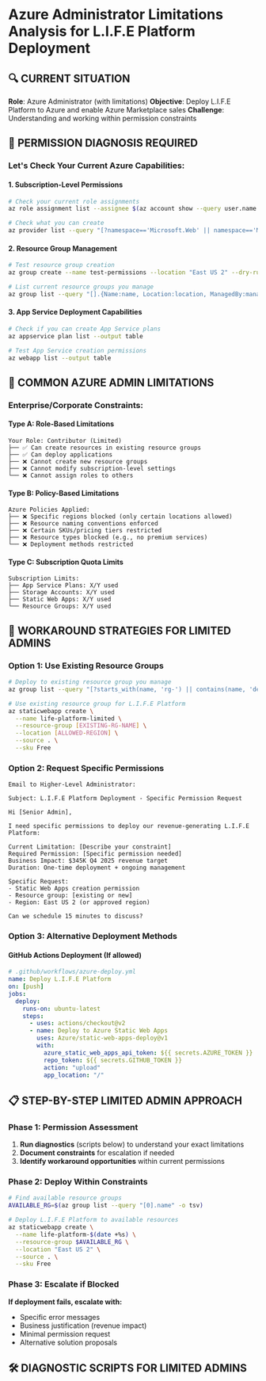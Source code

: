 # Azure Administrator Limitations Analysis for L.I.F.E Platform Deployment

## 🔍 **CURRENT SITUATION**

**Role**: Azure Administrator (with limitations)
**Objective**: Deploy L.I.F.E Platform to Azure and enable Azure Marketplace sales
**Challenge**: Understanding and working within permission constraints

## 🎯 **PERMISSION DIAGNOSIS REQUIRED**

### **Let's Check Your Current Azure Capabilities:**

#### **1. Subscription-Level Permissions**
```bash
# Check your current role assignments
az role assignment list --assignee $(az account show --query user.name -o tsv) --output table

# Check what you can create
az provider list --query "[?namespace=='Microsoft.Web' || namespace=='Microsoft.Storage'].{Namespace:namespace, State:registrationState}" --output table
```

#### **2. Resource Group Management**
```bash
# Test resource group creation
az group create --name test-permissions --location "East US 2" --dry-run

# List current resource groups you manage
az group list --query "[].{Name:name, Location:location, ManagedBy:managedBy}" --output table
```

#### **3. App Service Deployment Capabilities**
```bash
# Check if you can create App Service plans
az appservice plan list --output table

# Test App Service creation permissions
az webapp list --output table
```

## 🚨 **COMMON AZURE ADMIN LIMITATIONS**

### **Enterprise/Corporate Constraints:**

#### **Type A: Role-Based Limitations**
```
Your Role: Contributor (Limited)
├── ✅ Can create resources in existing resource groups
├── ✅ Can deploy applications
├── ❌ Cannot create new resource groups
├── ❌ Cannot modify subscription-level settings
└── ❌ Cannot assign roles to others
```

#### **Type B: Policy-Based Limitations**
```
Azure Policies Applied:
├── ❌ Specific regions blocked (only certain locations allowed)
├── ❌ Resource naming conventions enforced
├── ❌ Certain SKUs/pricing tiers restricted
├── ❌ Resource types blocked (e.g., no premium services)
└── ❌ Deployment methods restricted
```

#### **Type C: Subscription Quota Limits**
```
Subscription Limits:
├── App Service Plans: X/Y used
├── Storage Accounts: X/Y used  
├── Static Web Apps: X/Y used
└── Resource Groups: X/Y used
```

## 🔧 **WORKAROUND STRATEGIES FOR LIMITED ADMINS**

### **Option 1: Use Existing Resource Groups**
```bash
# Deploy to existing resource group you manage
az group list --query "[?starts_with(name, 'rg-') || contains(name, 'dev') || contains(name, 'test')].name" -o table

# Use existing resource group for L.I.F.E Platform
az staticwebapp create \
  --name life-platform-limited \
  --resource-group [EXISTING-RG-NAME] \
  --location [ALLOWED-REGION] \
  --source . \
  --sku Free
```

### **Option 2: Request Specific Permissions**
```
Email to Higher-Level Administrator:

Subject: L.I.F.E Platform Deployment - Specific Permission Request

Hi [Senior Admin],

I need specific permissions to deploy our revenue-generating L.I.F.E Platform:

Current Limitation: [Describe your constraint]
Required Permission: [Specific permission needed]
Business Impact: $345K Q4 2025 revenue target
Duration: One-time deployment + ongoing management

Specific Request:
- Static Web Apps creation permission
- Resource group: [existing or new]
- Region: East US 2 (or approved region)

Can we schedule 15 minutes to discuss?
```

### **Option 3: Alternative Deployment Methods**

#### **GitHub Actions Deployment (If allowed)**
```yaml
# .github/workflows/azure-deploy.yml
name: Deploy L.I.F.E Platform
on: [push]
jobs:
  deploy:
    runs-on: ubuntu-latest
    steps:
      - uses: actions/checkout@v2
      - name: Deploy to Azure Static Web Apps
        uses: Azure/static-web-apps-deploy@v1
        with:
          azure_static_web_apps_api_token: ${{ secrets.AZURE_TOKEN }}
          repo_token: ${{ secrets.GITHUB_TOKEN }}
          action: "upload"
          app_location: "/"
```

## 📋 **STEP-BY-STEP LIMITED ADMIN APPROACH**

### **Phase 1: Permission Assessment**
1. **Run diagnostics** (scripts below) to understand your exact limitations
2. **Document constraints** for escalation if needed
3. **Identify workaround opportunities** within current permissions

### **Phase 2: Deploy Within Constraints**
```bash
# Find available resource groups
AVAILABLE_RG=$(az group list --query "[0].name" -o tsv)

# Deploy L.I.F.E Platform to available resources
az staticwebapp create \
  --name life-platform-$(date +%s) \
  --resource-group $AVAILABLE_RG \
  --location "East US 2" \
  --source . \
  --sku Free
```

### **Phase 3: Escalate if Blocked**
**If deployment fails, escalate with:**
- Specific error messages
- Business justification (revenue impact)
- Minimal permission request
- Alternative solution proposals

## 🛠️ **DIAGNOSTIC SCRIPTS FOR LIMITED ADMINS**